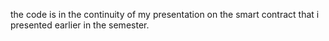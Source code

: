 the code is in the continuity of my presentation on the smart contract that i presented earlier in the semester.
